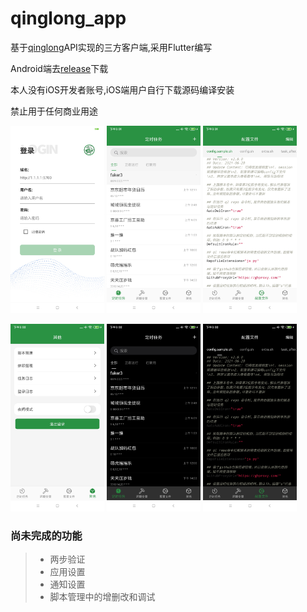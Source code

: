 # qinglong_app

基于[qinglong](https://github.com/whyour/qinglong)API实现的三方客户端,采用Flutter编写

Android端去[release](https://github.com/qinglong-app/qinglong_app/releases)下载

本人没有iOS开发者账号,iOS端用户自行下载源码编译安装

禁止用于任何商业用途


<p float="left">
  <img src="./art/1.jpg" width="150" />
  <img src="./art/2.jpg" width="150" /> 
  <img src="./art/3.jpg" width="150" />
</p>

<p float="left">
  <img src="./art/4.jpg" width="150" />
  <img src="./art/5.jpg" width="150" /> 
  <img src="./art/6.jpg" width="150" />
</p>

### 尚未完成的功能
>* 两步验证
>* 应用设置
>* 通知设置
>* 脚本管理中的增删改和调试 